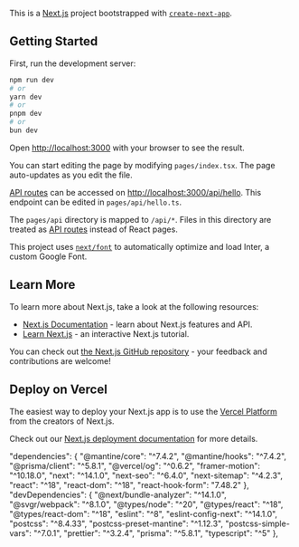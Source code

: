 This is a [Next.js](https://nextjs.org/) project bootstrapped with [`create-next-app`](https://github.com/vercel/next.js/tree/canary/packages/create-next-app).

## Getting Started

First, run the development server:

```bash
npm run dev
# or
yarn dev
# or
pnpm dev
# or
bun dev
```

Open [http://localhost:3000](http://localhost:3000) with your browser to see the result.

You can start editing the page by modifying `pages/index.tsx`. The page auto-updates as you edit the file.

[API routes](https://nextjs.org/docs/api-routes/introduction) can be accessed on [http://localhost:3000/api/hello](http://localhost:3000/api/hello). This endpoint can be edited in `pages/api/hello.ts`.

The `pages/api` directory is mapped to `/api/*`. Files in this directory are treated as [API routes](https://nextjs.org/docs/api-routes/introduction) instead of React pages.

This project uses [`next/font`](https://nextjs.org/docs/basic-features/font-optimization) to automatically optimize and load Inter, a custom Google Font.

## Learn More

To learn more about Next.js, take a look at the following resources:

- [Next.js Documentation](https://nextjs.org/docs) - learn about Next.js features and API.
- [Learn Next.js](https://nextjs.org/learn) - an interactive Next.js tutorial.

You can check out [the Next.js GitHub repository](https://github.com/vercel/next.js/) - your feedback and contributions are welcome!

## Deploy on Vercel

The easiest way to deploy your Next.js app is to use the [Vercel Platform](https://vercel.com/new?utm_medium=default-template&filter=next.js&utm_source=create-next-app&utm_campaign=create-next-app-readme) from the creators of Next.js.

Check out our [Next.js deployment documentation](https://nextjs.org/docs/deployment) for more details.

"dependencies": {
"@mantine/core": "^7.4.2",
"@mantine/hooks": "^7.4.2",
"@prisma/client": "^5.8.1",
"@vercel/og": "^0.6.2",
"framer-motion": "^10.18.0",
"next": "^14.1.0",
"next-seo": "^6.4.0",
"next-sitemap": "^4.2.3",
"react": "^18",
"react-dom": "^18",
"react-hook-form": "7.48.2"
},
"devDependencies": {
"@next/bundle-analyzer": "^14.1.0",
"@svgr/webpack": "^8.1.0",
"@types/node": "^20",
"@types/react": "^18",
"@types/react-dom": "^18",
"eslint": "^8",
"eslint-config-next": "^14.1.0",
"postcss": "^8.4.33",
"postcss-preset-mantine": "^1.12.3",
"postcss-simple-vars": "^7.0.1",
"prettier": "^3.2.4",
"prisma": "^5.8.1",
"typescript": "^5"
},
